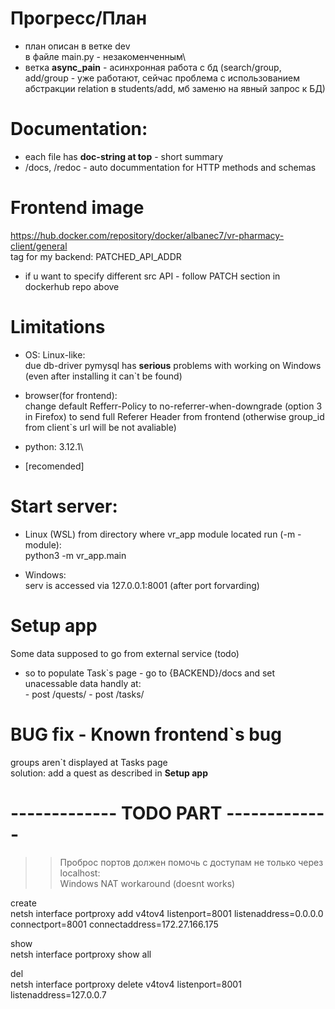# Прогресс/План
- план описан в ветке dev\
в файле main.py - незакоменченным\
- ветка **async_pain** - асинхронная работа с бд (search/group, add/group - уже работают, сейчас проблема с использованием абстракции relation в students/add, мб заменю на явный запрос к БД)


# Documentation:
 - each file has **doc-string at top** - short summary
 - /docs, /redoc - auto docummentation for HTTP methods and schemas 

# Frontend image
https://hub.docker.com/repository/docker/albanec7/vr-pharmacy-client/general \
tag for my backend: PATCHED_API_ADDR

- if u want to specify different src API - follow PATCH section in dockerhub repo above 


# Limitations
- OS: Linux-like:\
 due db-driver pymysql has **serious** problems with working on Windows (even after installing it can`t be found)

- browser(for frontend): \
  change default Refferr-Policy to no-referrer-when-downgrade (option 3 in Firefox) to send full Referer Header from frontend (otherwise group_id from client`s url will be not avaliable)  

- python: 3.12.1\

- [recomended] <use venv>

# Start server:
- Linux (WSL) 
  from directory where vr_app module located run (-m - module):\
   python3 -m vr_app.main 

- Windows:\
  serv is accessed via 127.0.0.1:8001 (after port forvarding)

# Setup app
Some data supposed to go from external service (todo)
- so to populate Task`s page - go to {BACKEND}/docs 
    and set unacessable data handly at:\
      - post /quests/
      - post /tasks/


# BUG fix - Known frontend`s bug
groups aren`t displayed at Tasks page\
solution: add a quest as described in **Setup app**


# ------------- TODO PART ------------- 
>> Проброс портов должен помочь с доступам не только через localhost:\
Windows NAT workaround (doesnt works)

create\
netsh interface portproxy add v4tov4 listenport=8001 listenaddress=0.0.0.0 connectport=8001 connectaddress=172.27.166.175

show\
netsh interface portproxy show all

del\
netsh interface portproxy delete v4tov4 listenport=8001 listenaddress=127.0.0.7
